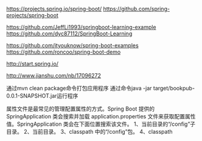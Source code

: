 https://projects.spring.io/spring-boot/
https://github.com/spring-projects/spring-boot

https://github.com/JeffLi1993/springboot-learning-example
https://github.com/dyc87112/SpringBoot-Learning

https://github.com/ityouknow/spring-boot-examples
https://github.com/roncoo/spring-boot-demo


http://start.spring.io/

http://www.jianshu.com/nb/17096272



通过mvn clean package命令打包应用程序
通过命令java -jar target/bookpub-0.0.1-SNAPSHOT.jar运行程序



属性文件是最常见的管理配置属性的方式。Spring Boot 提供的 SpringApplication 类会搜索并加载 application.properties 文件来获取配置属性值。SpringApplication 类会在下面位置搜索该文件。
1、当前目录的“/config”子目录。
2、当前目录。
3、classpath 中的“/config”包。
4、classpath
















